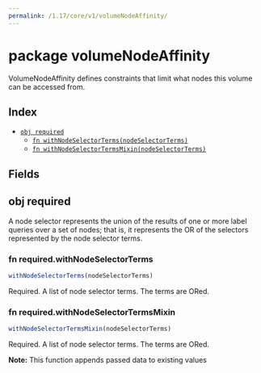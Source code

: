 ```yaml
---
permalink: /1.17/core/v1/volumeNodeAffinity/
---
```


# package volumeNodeAffinity

VolumeNodeAffinity defines constraints that limit what nodes this volume can be accessed from.

## Index

* [`obj required`](#obj-required)
  * [`fn withNodeSelectorTerms(nodeSelectorTerms)`](#fn-requiredwithnodeselectorterms)
  * [`fn withNodeSelectorTermsMixin(nodeSelectorTerms)`](#fn-requiredwithnodeselectortermsmixin)

## Fields

## obj required

A node selector represents the union of the results of one or more label queries over a set of nodes; that is, it represents the OR of the selectors represented by the node selector terms.

### fn required.withNodeSelectorTerms

```ts
withNodeSelectorTerms(nodeSelectorTerms)
```

Required. A list of node selector terms. The terms are ORed.

### fn required.withNodeSelectorTermsMixin

```ts
withNodeSelectorTermsMixin(nodeSelectorTerms)
```

Required. A list of node selector terms. The terms are ORed.

**Note:** This function appends passed data to existing values